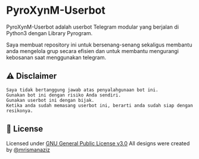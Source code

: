 # PyroXynM-Userbot

PyroXynM-Userbot adalah userbot Telegram modular yang berjalan di Python3 dengan Library Pyrogram.

Saya membuat repository ini untuk bersenang-senang sekaligus membantu anda mengelola grup secara efisien dan untuk membantu mengurangi kebosanan saat menggunakan telegram.

## ⚠️ Disclaimer

```
Saya tidak bertanggung jawab atas penyalahgunaan bot ini.
Gunakan bot ini dengan risiko Anda sendiri.
Gunakan userbot ini dengan bijak.
Ketika anda sudah memasang userbot ini, berarti anda sudah siap dengan resikonya.
```



## 📑 License
Licensed under [GNU General Public License v3.0](https://github.com/mrismanaziz/PyroMan-Userbot/blob/Man-Userbot/LICENSE) All designs were created by [@mrismanaziz](https://github.com/mrismanaziz)
